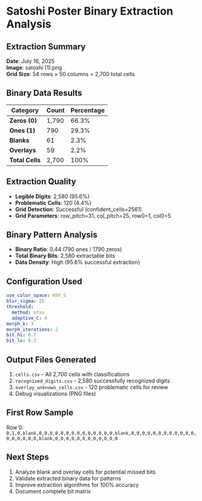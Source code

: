 # Satoshi Poster Binary Extraction Analysis

## Extraction Summary
**Date**: July 16, 2025  
**Image**: satoshi (1).png  
**Grid Size**: 54 rows × 50 columns = 2,700 total cells  

## Binary Data Results
| Category | Count | Percentage |
|----------|-------|------------|
| **Zeros (0)** | 1,790 | 66.3% |
| **Ones (1)** | 790 | 29.3% |
| **Blanks** | 61 | 2.3% |
| **Overlays** | 59 | 2.2% |
| **Total Cells** | 2,700 | 100% |

## Extraction Quality
- **Legible Digits**: 2,580 (95.6%)
- **Problematic Cells**: 120 (4.4%)
- **Grid Detection**: Successful (confident_cells=2561)
- **Grid Parameters**: row_pitch=31, col_pitch=25, row0=1, col0=5

## Binary Pattern Analysis
- **Binary Ratio**: 0.44 (790 ones / 1790 zeros)
- **Total Binary Bits**: 2,580 extractable bits
- **Data Density**: High (95.6% successful extraction)

## Configuration Used
```yaml
use_color_space: HSV_S
blur_sigma: 25
threshold:
  method: otsu
  adaptive_C: 4
morph_k: 3
morph_iterations: 2
bit_hi: 0.7
bit_lo: 0.3
```

## Output Files Generated
1. `cells.csv` - All 2,700 cells with classifications
2. `recognized_digits.csv` - 2,580 successfully recognized digits
3. `overlay_unknown_cells.csv` - 120 problematic cells for review
4. Debug visualizations (PNG files)

## First Row Sample
Row 0: `0,1,0,blank,0,0,0,0,0,0,0,0,0,0,0,0,0,0,blank,0,0,0,0,0,0,0,0,0,0,0,0,0,0,0,0,0,0,blank,0,0,0,0,0,0,0,0,0,0,0,0`

## Next Steps
1. Analyze blank and overlay cells for potential missed bits
2. Validate extracted binary data for patterns
3. Improve extraction algorithms for 100% accuracy
4. Document complete bit matrix